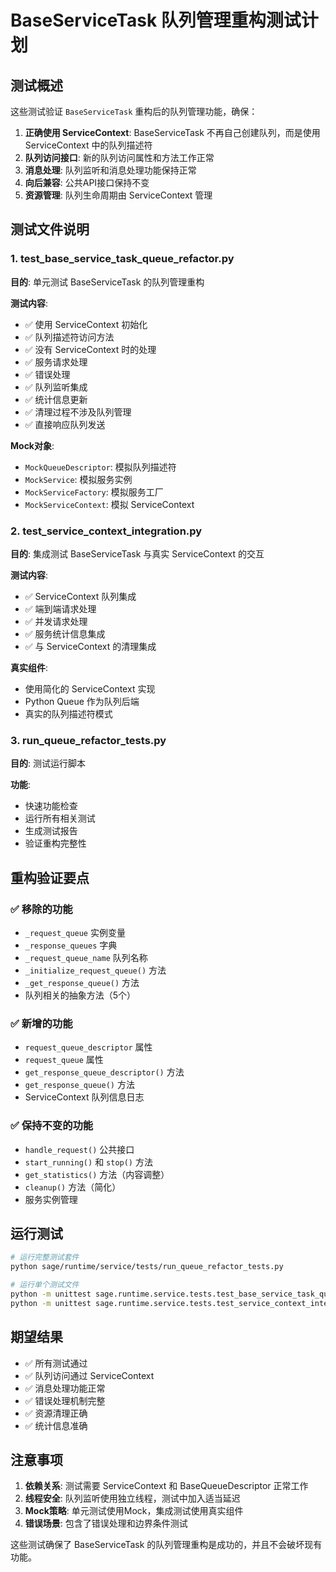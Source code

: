 # BaseServiceTask 队列管理重构测试计划

## 测试概述

这些测试验证 `BaseServiceTask` 重构后的队列管理功能，确保：

1. **正确使用 ServiceContext**: BaseServiceTask 不再自己创建队列，而是使用 ServiceContext 中的队列描述符
2. **队列访问接口**: 新的队列访问属性和方法工作正常
3. **消息处理**: 队列监听和消息处理功能保持正常
4. **向后兼容**: 公共API接口保持不变
5. **资源管理**: 队列生命周期由 ServiceContext 管理

## 测试文件说明

### 1. test_base_service_task_queue_refactor.py

**目的**: 单元测试 BaseServiceTask 的队列管理重构

**测试内容**:
- ✅ 使用 ServiceContext 初始化
- ✅ 队列描述符访问方法
- ✅ 没有 ServiceContext 时的处理
- ✅ 服务请求处理
- ✅ 错误处理
- ✅ 队列监听集成
- ✅ 统计信息更新
- ✅ 清理过程不涉及队列管理
- ✅ 直接响应队列发送

**Mock对象**:
- `MockQueueDescriptor`: 模拟队列描述符
- `MockService`: 模拟服务实例
- `MockServiceFactory`: 模拟服务工厂
- `MockServiceContext`: 模拟 ServiceContext

### 2. test_service_context_integration.py

**目的**: 集成测试 BaseServiceTask 与真实 ServiceContext 的交互

**测试内容**:
- ✅ ServiceContext 队列集成
- ✅ 端到端请求处理
- ✅ 并发请求处理
- ✅ 服务统计信息集成
- ✅ 与 ServiceContext 的清理集成

**真实组件**:
- 使用简化的 ServiceContext 实现
- Python Queue 作为队列后端
- 真实的队列描述符模式

### 3. run_queue_refactor_tests.py

**目的**: 测试运行脚本

**功能**:
- 快速功能检查
- 运行所有相关测试
- 生成测试报告
- 验证重构完整性

## 重构验证要点

### ✅ 移除的功能
- `_request_queue` 实例变量
- `_response_queues` 字典
- `_request_queue_name` 队列名称
- `_initialize_request_queue()` 方法
- `_get_response_queue()` 方法
- 队列相关的抽象方法（5个）

### ✅ 新增的功能
- `request_queue_descriptor` 属性
- `request_queue` 属性
- `get_response_queue_descriptor()` 方法
- `get_response_queue()` 方法
- ServiceContext 队列信息日志

### ✅ 保持不变的功能
- `handle_request()` 公共接口
- `start_running()` 和 `stop()` 方法
- `get_statistics()` 方法（内容调整）
- `cleanup()` 方法（简化）
- 服务实例管理

## 运行测试

```bash
# 运行完整测试套件
python sage/runtime/service/tests/run_queue_refactor_tests.py

# 运行单个测试文件
python -m unittest sage.runtime.service.tests.test_base_service_task_queue_refactor
python -m unittest sage.runtime.service.tests.test_service_context_integration
```

## 期望结果

- ✅ 所有测试通过
- ✅ 队列访问通过 ServiceContext
- ✅ 消息处理功能正常
- ✅ 错误处理机制完整
- ✅ 资源清理正确
- ✅ 统计信息准确

## 注意事项

1. **依赖关系**: 测试需要 ServiceContext 和 BaseQueueDescriptor 正常工作
2. **线程安全**: 队列监听使用独立线程，测试中加入适当延迟
3. **Mock策略**: 单元测试使用Mock，集成测试使用真实组件
4. **错误场景**: 包含了错误处理和边界条件测试

这些测试确保了 BaseServiceTask 的队列管理重构是成功的，并且不会破坏现有功能。
